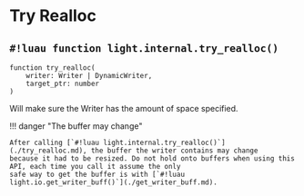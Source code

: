 # Try Realloc

## `#!luau function light.internal.try_realloc()`

```luau title='<!-- client --> <!-- server --> <!-- shared --> <!-- experimental --> <!-- sync --> <!-- internal -->'
function try_realloc(
    writer: Writer | DynamicWriter,
    target_ptr: number
)
```

Will make sure the Writer has the amount of space specified.

!!! danger "The buffer may change"

    After calling [`#!luau light.internal.try_realloc()`](./try_realloc.md), the buffer the writer contains may change
    because it had to be resized. Do not hold onto buffers when using this API, each time you call it assume the only
    safe way to get the buffer is with [`#!luau light.io.get_writer_buff()`](./get_writer_buff.md).
